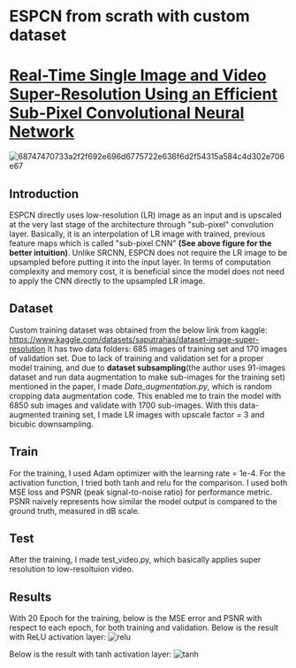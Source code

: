 # ESPCN from scrath with custom dataset
# [Real-Time Single Image and Video Super-Resolution Using an Efficient Sub-Pixel Convolutional Neural Network](https://arxiv.org/pdf/1609.05158.pdf)
![68747470733a2f2f692e696d6775722e636f6d2f54315a584c4d302e706e67](https://user-images.githubusercontent.com/82307352/168478374-5175a83a-54f3-40e1-ad01-a95e644fd51a.png)


## Introduction
ESPCN directly uses low-resolution (LR) image as an input and is upscaled at the very last stage of the architecture through "sub-pixel" convolution layer. Basically, it is an interpolation of LR image with trained, previous feature maps which is called "sub-pixel CNN" **(See above figure for the better intuition)**. Unlike SRCNN, ESPCN does not require the LR image to be upsampled before putting it into the input layer. In terms of computation complexity and memory cost, it is beneficial since the model does not need to apply the CNN directly to the upsampled LR image. 

## Dataset
Custom training dataset was obtained from the below link from kaggle:
https://www.kaggle.com/datasets/saputrahas/dataset-image-super-resolution
It has two data folders: 685 images of training set and 170 images of validation set. Due to lack of training and validation set for a proper model training, and due to **dataset subsampling**(the author uses 91-images dataset and run data augmentation to make sub-images for the training set) mentioned in the paper, I made *Data_augmentation.py*, which is random cropping data augmentation code. This enabled me to train the model with 6850 sub images and validate with 1700 sub-images. With this data-augmented training set, I made LR images with upscale factor = 3 and bicubic downsampling. 

## Train
For the training, I used Adam optimizer with the learning rate = 1e-4. For the activation function, I tried both tanh and relu for the comparison. I used both MSE loss and PSNR (peak signal-to-noise ratio) for performance metric. PSNR naively represents how similar the model output is compared to the ground truth, measured in dB scale. 

## Test 
After the training, I made test_video.py, which basically applies super resolution to low-resoltuion video.

## Results
With 20 Epoch for the training, below is the MSE error and PSNR with respect to each epoch, for both training and validation.
Below is the result with ReLU activation layer:
![relu](https://user-images.githubusercontent.com/82307352/168479217-2dcfa068-f040-4f37-9b76-0b3023798d9f.png)

Below is the result with tanh activation layer:
![tanh](https://user-images.githubusercontent.com/82307352/168479287-818dc324-772a-47f1-97e7-5e549d95c19c.jpg)
